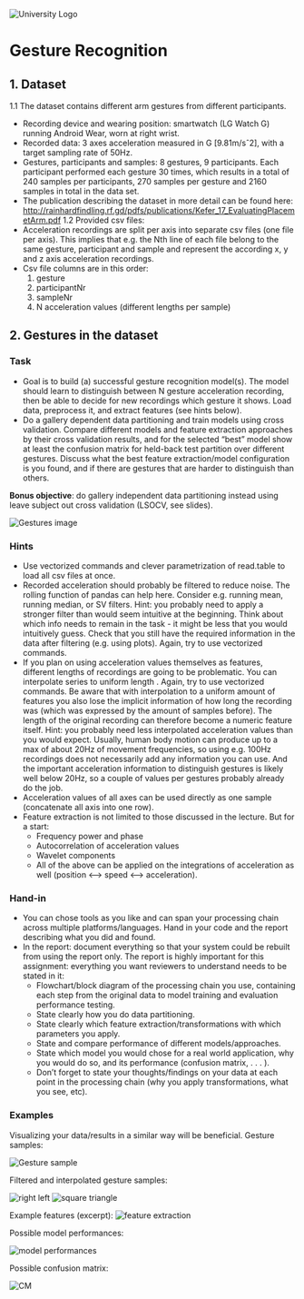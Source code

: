 
![University Logo](https://github.com/Frankiwy/Gesture_Recognition/blob/master/images/national-wide.jpg)

#                                                            Gesture Recognition


## 1. Dataset
1.1 The dataset contains different arm gestures from different participants.
- Recording device and wearing position: smartwatch (LG Watch G) running Android Wear, worn at right wrist.
- Recorded data: 3 axes acceleration measured in G [9.81m/sˆ2], with a target sampling rate of 50Hz.
- Gestures, participants and samples: 8 gestures, 9 participants. Each participant performed each gesture 30 times, which results in a total of 240 samples per participants, 270 samples per gesture and 2160 samples in total in the data set.
- The publication describing the dataset in more detail can be found here: http://rainhardfindling.rf.gd/pdfs/publications/Kefer_17_EvaluatingPlacemetArm.pdf
1.2 Provided csv files:
- Acceleration recordings are split per axis into separate csv files (one file per axis). This implies that e.g. the Nth line of each file belong to the same gesture, participant and sample and represent the according x, y and z axis acceleration recordings.
- Csv file columns are in this order:
    1. gesture
    2. participantNr
    3. sampleNr
    4. N acceleration values (different lengths per sample)
## 2. Gestures in the dataset
### Task
- Goal is to build (a) successful gesture recognition model(s). The model should learn to distinguish between N gesture acceleration recording, then be able to decide for new recordings which gesture it shows. Load data, preprocess it, and extract features (see hints below).
- Do a gallery dependent data partitioning and train models using cross validation. Compare different models and feature extraction approaches by their cross validation results, and for the selected “best” model show at least the confusion matrix for held-back test partition over different gestures. Discuss what the best feature extraction/model configuration is you found, and if there are gestures that are harder to distinguish than others.

**Bonus objective**: do gallery independent data partitioning instead using leave subject out cross validation (LSOCV, see slides).

![Gestures image](https://github.com/Frankiwy/Gesture_Recognition/blob/master/images/gestures_in_dataset.jpg)

### Hints
- Use vectorized commands and clever parametrization of read.table to load all csv files at once.
- Recorded acceleration should probably be filtered to reduce noise. The rolling function of pandas can help here. Consider e.g. running mean, running median, or SV filters. Hint: you probably need to apply a stronger filter than would seem intuitive at the beginning. Think about which info needs to remain in the task - it might be less that you would intuitively guess. Check that you still have the required information in the data after filtering (e.g. using plots). Again, try to use vectorized commands.
- If you plan on using acceleration values themselves as features, different lengths of recordings are going to be problematic. You can interpolate series to uniform length . Again, try to use vectorized commands. Be aware that with interpolation to a uniform amount of features you also lose the implicit information of how long the recording was (which was expressed by the amount of samples before). The length of the original recording can therefore become a numeric feature itself. Hint: you probably need less interpolated acceleration values than you would expect. Usually, human body motion can produce up to a max of about 20Hz of movement frequencies, so using e.g. 100Hz recordings does not necessarily add any information you can use. And the important acceleration information to distinguish gestures is likely well below 20Hz, so a couple of values per gestures probably already do the job.
- Acceleration values of all axes can be used directly as one sample (concatenate all axis into one row).
- Feature extraction is not limited to those discussed in the lecture. But for a start: 
    - Frequency power and phase
    - Autocorrelation of acceleration values
    - Wavelet components
    - All of the above can be applied on the integrations of acceleration as well (position <–> speed <–> acceleration).

### Hand-in
- You can chose tools as you like and can span your processing chain across multiple platforms/languages. Hand in your code and the report describing what you did and found.
- In the report: document everything so that your system could be rebuilt from using the report only. The report is highly important for this assignment: everything you want reviewers to understand needs to be stated in it:
    - Flowchart/block diagram of the processing chain you use, containing each step from the original data to model training and evaluation performance testing.
    - State clearly how you do data partitioning.
    - State clearly which feature extraction/transformations with which parameters you apply.
    - State and compare performance of different models/approaches.
    - State which model you would chose for a real world application, why you would do so, and its performance (confusion matrix, . . . ).
    - Don’t forget to state your thoughts/findings on your data at each point in the processing chain (why you apply transformations, what you see, etc).

### Examples
Visualizing your data/results in a similar way will be beneficial. Gesture samples:

![Gesture sample](https://github.com/Frankiwy/Gesture_Recognition/blob/master/images/gesture_sample.jpg)

Filtered and interpolated gesture samples:

![right left](https://github.com/Frankiwy/Gesture_Recognition/blob/master/images/right_left.jpg)
![square triangle](https://github.com/Frankiwy/Gesture_Recognition/blob/master/images/square_triangle.jpg)

Example features (excerpt):
![feature extraction](https://github.com/Frankiwy/Gesture_Recognition/blob/master/images/feature_extraction.jpg)

Possible model performances:

![model performances](https://github.com/Frankiwy/Gesture_Recognition/blob/master/images/model_performances.jpg)

Possible confusion matrix:

![CM](https://github.com/Frankiwy/Gesture_Recognition/blob/master/images/CM.jpg)

